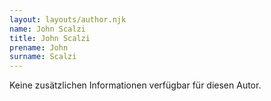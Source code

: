 ```yaml
---
layout: layouts/author.njk
name: John Scalzi
title: John Scalzi
prename: John
surname: Scalzi
---
```

Keine zusätzlichen Informationen verfügbar für diesen Autor.
